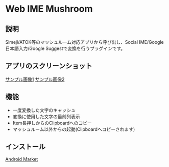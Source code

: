# Web IME Mushroom
## 説明
Simeji/ATOK等のマッシュルーム対応アプリから呼び出し、Social IME/Google日本語入力/Google Suggestで変換を行うプラグインです。

## アプリのスクリーンショット
[サンプル画像1](https://github.com/downloads/ponko2/web-ime-mushroom/sample1.png)
[サンプル画像2](https://github.com/downloads/ponko2/web-ime-mushroom/sample2.png)

## 機能
* 一度変換した文字のキャッシュ
* 変換に使用した文字の最前列表示
* Item長押しからのClipboardへのコピー
* マッシュルーム以外からの起動(Clipboardへコピーされます)

## インストール
[Android Market](https://market.android.com/details?id=jp.ponko2.android.webime)
